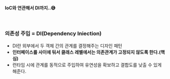 #### IoC와 연관해서 DI까지..😅
<br>

### 의존성 주입 = DI(Dependency Iniection)
* DI란 외부에서 두 객체 간의 관계를 결정해주는 디자인 패턴
* **인터페이스를 사이에 둬서 클래스 레벨에서는 의존관계가 고정되지 않도록 한다.(핵심)**
* 런타임 시에 관계를 동적으로 주입하여 유연성을 확보하고 결합도를 낮출 수 있게 해준다.